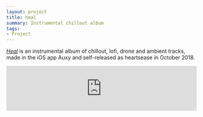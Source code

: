 ```yaml
---
layout: project
title: heal
summary: Instrumental chillout album
tags:
- Project
---
```


<a href="https://heartsease.bandcamp.com/album/heal"><i>Heal</i></a> is an instrumental album of chillout, lofi, drone and ambient tracks, made in the iOS app Auxy and self-released as heartsease in October 2018.</p>

<center><iframe style="border: 0; width: 100%; height: 120px;" src="https://bandcamp.com/EmbeddedPlayer/album=3052872290/size=large/bgcol=ffffff/linkcol=2ebd35/tracklist=false/artwork=small/transparent=true/" seamless><a href="http://heartseasemusic.bandcamp.com/album/heal">heal by heartsease</a></iframe></center>